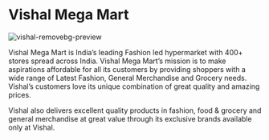 # Vishal Mega Mart

![vishal-removebg-preview](https://user-images.githubusercontent.com/93968656/230025124-746453b9-d180-486e-aff5-0b91e647c339.png)

Vishal Mega Mart is India’s leading Fashion led hypermarket with 400+ stores spread across India. Vishal Mega Mart’s mission is to make aspirations affordable for all its customers by providing shoppers with a wide range of Latest Fashion, General Merchandise and Grocery needs. Vishal’s customers love its unique combination of great quality and amazing prices.

Vishal also delivers excellent quality products in fashion, food & grocery and general merchandise at great value through its exclusive brands available only at Vishal.

